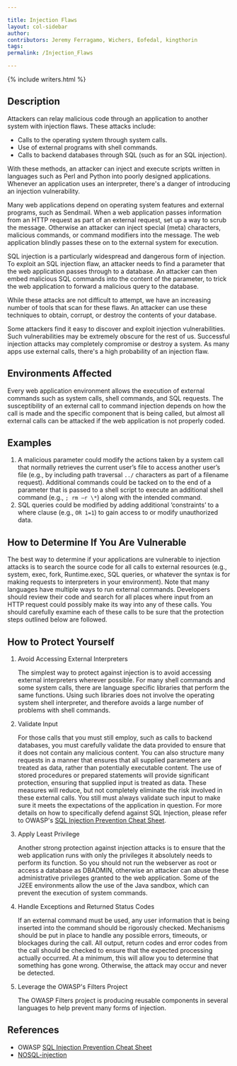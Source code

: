 ```yaml
---

title: Injection Flaws
layout: col-sidebar
author:
contributors: Jeremy Ferragamo, Wichers, Eofedal, kingthorin
tags:
permalink: /Injection_Flaws

---
```


{% include writers.html %}

## Description

Attackers can relay malicious code through an application to another system
with injection flaws. These attacks include:

- Calls to the operating system through system calls.
- Use of external programs with shell commands.
- Calls to backend databases through SQL (such as for an SQL injection).

With these methods, an attacker can inject and execute scripts written in languages
such as Perl and Python into poorly designed applications. Whenever an application
uses an interpreter, there's a danger of introducing an injection vulnerability.

Many web applications depend on operating system features and external
programs, such as Sendmail. When a web application passes information
from an HTTP request as part of an external request, set up a way
to scrub the message. Otherwise an attacker can inject special (meta)
characters, malicious commands, or command modifiers into the message.
The web application blindly passes these on to the external system for
execution.

SQL injection is a particularly widespread and dangerous form of
injection. To exploit an SQL injection flaw, an attacker needs to find
a parameter that the web application passes through to a database. An
attacker can then embed malicious SQL commands into the content of the
parameter, to trick the web application to forward a malicious query to
the database.

While these attacks are not difficult to attempt, we have an increasing number of
tools that scan for these flaws. An attacker can use these techniques to obtain,
corrupt, or destroy the contents of your database.

Some attackers find it easy to discover and exploit injection vulnerabilities.
Such vulnerabilities may be extremely obscure for the rest of us. Successful
injection attacks may completely compromise or destroy a system. As many apps
use external calls, there's a high probability of an injection flaw.

## Environments Affected

Every web application environment allows the execution of external
commands such as system calls, shell commands, and SQL requests. The
susceptibility of an external call to command injection depends on how
the call is made and the specific component that is being called, but
almost all external calls can be attacked if the web application is not
properly coded.

## Examples

1. A malicious parameter could modify the actions taken by a system
call that normally retrieves the current user’s file to access
another user’s file (e.g., by including path traversal `../`
characters as part of a filename request). Additional commands could
be tacked on to the end of a parameter that is passed to a shell
script to execute an additional shell command (e.g., `; rm –r \*`)
along with the intended command.
2. SQL queries could be modified by adding additional ‘constraints’ to
a where clause (e.g., `OR 1=1`) to gain access to or modify
unauthorized data.

## How to Determine If You Are Vulnerable

The best way to determine if your applications are vulnerable to
injection attacks is to search the source code for all calls to external
resources (e.g., system, exec, fork, Runtime.exec, SQL queries, or
whatever the syntax is for making requests to interpreters in your
environment). Note that many languages have multiple ways to run
external commands. Developers should review their code and search for
all places where input from an HTTP request could possibly make its way
into any of these calls. You should carefully examine each of these
calls to be sure that the protection steps outlined below are followed.

## How to Protect Yourself

1. Avoid Accessing External Interpreters
   
   The simplest way to protect against injection is to avoid accessing
external interpreters wherever possible. For many shell commands and
some system calls, there are language specific libraries that perform
the same functions. Using such libraries does not involve the operating
system shell interpreter, and therefore avoids a large number of
problems with shell commands.

2. Validate Input
  
   For those calls that you must still employ, such as calls to backend
databases, you must carefully validate the data provided to ensure that
it does not contain any malicious content. You can also structure many
requests in a manner that ensures that all supplied parameters are
treated as data, rather than potentially executable content. The use of
stored procedures or prepared statements will provide significant
protection, ensuring that supplied input is treated as data. These
measures will reduce, but not completely eliminate the risk involved in
these external calls. You still must always validate such input to make
sure it meets the expectations of the application in question. For more
details on how to specifically defend against SQL Injection, please
refer to OWASP's [SQL Injection Prevention Cheat
Sheet](https://cheatsheetseries.owasp.org/cheatsheets/SQL_Injection_Prevention_Cheat_Sheet.html).

3. Apply Least Privilege
   
   Another strong protection against injection attacks is to ensure that
the web application runs with only the privileges it absolutely needs to
perform its function. So you should not run the webserver as root or
access a database as DBADMIN, otherwise an attacker can abuse these
administrative privileges granted to the web application. Some of the
J2EE environments allow the use of the Java sandbox, which can prevent
the execution of system commands.

4. Handle Exceptions and Returned Status Codes
   
   If an external command must be used, any user information that is being
inserted into the command should be rigorously checked. Mechanisms
should be put in place to handle any possible errors, timeouts, or
blockages during the call. All output, return codes and error codes from
the call should be checked to ensure that the expected processing
actually occurred. At a minimum, this will allow you to determine that
something has gone wrong. Otherwise, the attack may occur and never be
detected.

5. Leverage the OWASP's Filters Project
   
   The OWASP Filters project is producing reusable components in several
languages to help prevent many forms of injection.

## References

- OWASP [SQL Injection Prevention Cheat Sheet](https://cheatsheetseries.owasp.org/cheatsheets/SQL_Injection_Prevention_Cheat_Sheet.html)
- [NOSQL-injection](http://erlend.oftedal.no/blog/?blogid=110)
